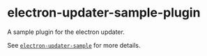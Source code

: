 electron-updater-sample-plugin
==============================
A sample plugin for the electron updater.

See [`electron-updater-sample`](http://github.com/evolvelabs/electron-updater-sample) for more details.